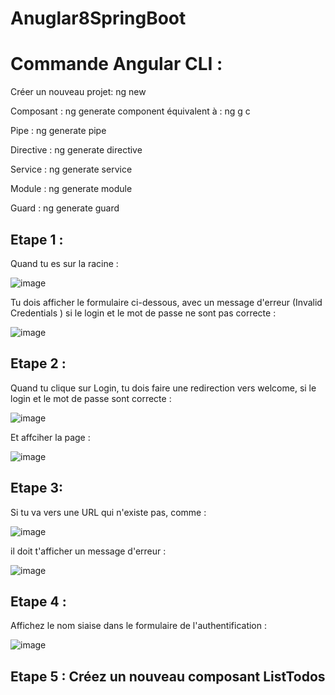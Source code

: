 # Anuglar8SpringBoot

# Commande Angular CLI :
Créer un nouveau projet: ng new

Composant : ng generate component <nom du composant> équivalent à : ng g c
  
Pipe : ng generate pipe <nom du pipe>
  
Directive : ng generate directive <nom de la directive>
  
Service : ng generate service <nom du service>
  
Module : ng generate module <nom du module>
  
Guard : ng generate guard <nom du guard>


## Etape 1 :
Quand tu es sur la racine :

![image](https://user-images.githubusercontent.com/5928197/67158285-819f6000-f336-11e9-833d-b3f2bb7ab37d.png)

Tu dois afficher le formulaire ci-dessous, avec un message d'erreur (Invalid Credentials ) si le login et le mot de passe ne sont pas correcte :

![image](https://user-images.githubusercontent.com/5928197/67158275-5ddc1a00-f336-11e9-8c74-85a3144ce1aa.png)


## Etape 2 :

Quand tu clique sur Login, tu dois faire une redirection vers welcome, si le login et le mot de passe sont correcte :

![image](https://user-images.githubusercontent.com/5928197/67158349-46e9f780-f337-11e9-930f-a05e8c351720.png)

Et affciher la page :

![image](https://user-images.githubusercontent.com/5928197/67158388-b5c75080-f337-11e9-8fe2-fb0820cdf761.png)

## Etape 3: 
Si tu va vers une URL qui n'existe pas, comme :

![image](https://user-images.githubusercontent.com/5928197/67158413-0e96e900-f338-11e9-8057-b4eefdf19d6e.png)

il doit t'afficher un message d'erreur :

![image](https://user-images.githubusercontent.com/5928197/67158443-5cabec80-f338-11e9-8df7-5ebf3e883d12.png)

## Etape 4 :
Affichez le nom siaise dans le formulaire de l'authentification :

![image](https://user-images.githubusercontent.com/5928197/67238678-de416e80-f44d-11e9-99f3-bcbe20a22040.png)

## Etape 5 : Créez un nouveau composant ListTodos

